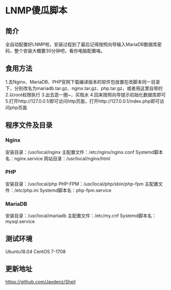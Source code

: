 # LNMP傻瓜脚本
## 简介
全自动配置好LNMP啦，安装过程到了最后记得按照向导输入MariaDB数据库密码，整个安装大概要30分钟吧，看你电脑配置咯。
## 食用方法
1.去Nginx、MariaDB、PHP官网下载编译版本的软件包放置在改脚本同一目录下，分别改名为mariadb.tar.gz、nginx.tar.gz、php.tar.gz，或者用这里自带的
2.以root权限执行
3.出去逛一圈~，买瓶水
4.回来按照向导提示初始化数据库即可
5.打开http://127.0.0.1/即可访问http页面，打开http://127.0.0.1/index.php即可访问php页面
## 程序文件及目录
### Nginx
安装目录：/usr/local/nginx
主配置文件：/etc/nginx/nginx.conf
Systemd脚本名：nginx.service
网站目录：/usr/local/nginx/html
### PHP
安装目录：/usr/local/php
PHP-FPM：/usr/local/php/sbin/php-fpm
主配置文件：/etc/php.ini
Systemd脚本名：php-fpm.service
### MariaDB
安装目录：/usr/local/mariadb
主配置文件：/etc/my.cnf
Systemd脚本名：mysql.service
## 测试环境
Ubuntu18.04
CentOS 7-1708
## 更新地址
https://github.com/Jaydenz/Shell

